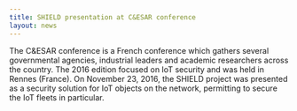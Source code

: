 ```yaml
---
title: SHIELD presentation at C&ESAR conference
layout: news
---
```


The C&ESAR conference is a French conference which gathers several governmental agencies, industrial leaders and academic researchers across the country. The 2016 edition focused on IoT security and was held in Rennes (France). On November 23, 2016, the SHIELD project was presented as a security solution for IoT objects on the network, permitting to secure the IoT fleets in particular.

[1]: https://www.cesar-conference.org/
